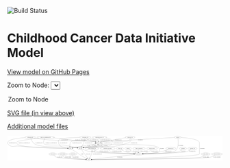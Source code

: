 <link rel='stylesheet' href="assets/style.css">
<link rel='stylesheet' href="https://unpkg.com/leaflet@1.5.1/dist/leaflet.css" integrity="sha512-xwE/Az9zrjBIphAcBb3F6JVqxf46+CDLwfLMHloNu6KEQCAWi6HcDUbeOfBIptF7tcCzusKFjFw2yuvEpDL9wQ==" crossorigin="">
<script type="text/javascript" src="https://code.jquery.com/jquery-3.2.1.min.js"></script>
<script type="text/javascript"  src="https://unpkg.com/leaflet@1.5.1/dist/leaflet.js"></script>
<script type="text/javascript" src="assets/actions.js"></script>

![Build Status](https://github.com/CBIIT/ccdi-model/actions/workflows/model-test-and-deploy.yml/badge.svg)

# Childhood Cancer Data Initiative Model

[View model on GitHub Pages](https://cbiit.github.io/ccdi-model/)



Zoom to Node: <select id="node_select">
  <option value="">Zoom to Node</option>
</select>
<div id="model"></div>

<p>
<a href="./model-desc/ccdi-model.svg">SVG file (in view above)</a>
<p>
<a href="./model-desc">Additional model files</a>
<div id='graph' style='display:off;'>
<svg width="3359pt" height="392pt"
 viewBox="0.00 0.00 3358.74 392.00" xmlns="http://www.w3.org/2000/svg" xmlns:xlink="http://www.w3.org/1999/xlink">
<g id="graph0" class="graph" transform="scale(1 1) rotate(0) translate(4 388)">
<title>Perl</title>
<polygon fill="#ffffff" stroke="transparent" points="-4,4 -4,-388 3354.744,-388 3354.744,4 -4,4"/>
<!-- pathology_file -->
<g id="node1" class="node">
<title>pathology_file</title>
<ellipse fill="none" stroke="#000000" cx="1910.6518" cy="-366" rx="76.0865" ry="18"/>
<text text-anchor="middle" x="1910.6518" y="-362.3" font-family="Times,serif" font-size="14.00" fill="#000000">pathology_file</text>
</g>
<!-- sample -->
<g id="node9" class="node">
<title>sample</title>
<ellipse fill="none" stroke="#000000" cx="1415.6518" cy="-279" rx="44.393" ry="18"/>
<text text-anchor="middle" x="1415.6518" y="-275.3" font-family="Times,serif" font-size="14.00" fill="#000000">sample</text>
</g>
<!-- pathology_file&#45;&gt;sample -->
<g id="edge32" class="edge">
<title>pathology_file&#45;&gt;sample</title>
<path fill="none" stroke="#000000" d="M1841.8634,-358.2627C1792.7464,-352.1525 1725.268,-342.5638 1666.6518,-330 1642.7147,-324.8693 1637.6356,-319.9077 1613.6518,-315 1552.1909,-302.4236 1534.9499,-310.3471 1473.6518,-297 1469.0031,-295.9878 1464.1911,-294.7731 1459.4179,-293.4589"/>
<polygon fill="#000000" stroke="#000000" points="1460.3183,-290.0759 1449.7393,-290.6542 1458.37,-296.7993 1460.3183,-290.0759"/>
<text text-anchor="middle" x="1727.6518" y="-318.8" font-family="Times,serif" font-size="14.00" fill="#000000">of_pathology_file</text>
</g>
<!-- cell_line -->
<g id="node10" class="node">
<title>cell_line</title>
<ellipse fill="none" stroke="#000000" cx="1140.6518" cy="-192" rx="49.2915" ry="18"/>
<text text-anchor="middle" x="1140.6518" y="-188.3" font-family="Times,serif" font-size="14.00" fill="#000000">cell_line</text>
</g>
<!-- pathology_file&#45;&gt;cell_line -->
<g id="edge31" class="edge">
<title>pathology_file&#45;&gt;cell_line</title>
<path fill="none" stroke="#000000" d="M1920.637,-347.9495C1924.882,-337.6826 1927.632,-324.9326 1921.6518,-315 1895.1938,-271.0559 1868.3542,-277.0991 1819.6518,-261 1556.7157,-174.0839 1471.463,-257.5795 1198.6518,-210 1194.5037,-209.2766 1190.2383,-208.3408 1185.9931,-207.2765"/>
<polygon fill="#000000" stroke="#000000" points="1186.7578,-203.8572 1176.189,-204.5994 1184.9139,-210.61 1186.7578,-203.8572"/>
<text text-anchor="middle" x="1969.6518" y="-275.3" font-family="Times,serif" font-size="14.00" fill="#000000">of_pathology_file</text>
</g>
<!-- pdx -->
<g id="node22" class="node">
<title>pdx</title>
<ellipse fill="none" stroke="#000000" cx="976.6518" cy="-192" rx="27.8951" ry="18"/>
<text text-anchor="middle" x="976.6518" y="-188.3" font-family="Times,serif" font-size="14.00" fill="#000000">pdx</text>
</g>
<!-- pathology_file&#45;&gt;pdx -->
<g id="edge33" class="edge">
<title>pathology_file&#45;&gt;pdx</title>
<path fill="none" stroke="#000000" d="M1910.717,-347.7737C1909.7012,-336.4945 1906.3376,-322.7349 1896.6518,-315 1861.8005,-287.1686 1535.0862,-317.8356 1495.6518,-297 1477.9683,-287.6568 1484.8091,-272.7873 1468.6518,-261 1448.8941,-246.5862 1439.0567,-252.8053 1416.6518,-243 1403.7184,-237.3399 1402.2379,-231.8374 1388.6518,-228 1257.5461,-190.9687 1218.0106,-225.427 1082.6518,-210 1059.5937,-207.372 1033.9308,-203.0511 1013.6317,-199.3015"/>
<polygon fill="#000000" stroke="#000000" points="1014.0225,-195.8137 1003.5478,-197.4047 1012.7284,-202.693 1014.0225,-195.8137"/>
<text text-anchor="middle" x="1556.6518" y="-275.3" font-family="Times,serif" font-size="14.00" fill="#000000">of_pathology_file</text>
</g>
<!-- study_arm -->
<g id="node2" class="node">
<title>study_arm</title>
<ellipse fill="none" stroke="#000000" cx="704.6518" cy="-105" rx="59.5901" ry="18"/>
<text text-anchor="middle" x="704.6518" y="-101.3" font-family="Times,serif" font-size="14.00" fill="#000000">study_arm</text>
</g>
<!-- study -->
<g id="node18" class="node">
<title>study</title>
<ellipse fill="none" stroke="#000000" cx="1267.6518" cy="-18" rx="36.2938" ry="18"/>
<text text-anchor="middle" x="1267.6518" y="-14.3" font-family="Times,serif" font-size="14.00" fill="#000000">study</text>
</g>
<!-- study_arm&#45;&gt;study -->
<g id="edge9" class="edge">
<title>study_arm&#45;&gt;study</title>
<path fill="none" stroke="#000000" d="M720.753,-87.5336C732.7211,-75.8118 750.1248,-61.2377 768.6518,-54 810.0851,-37.8138 1104.7381,-24.4801 1220.8195,-19.7984"/>
<polygon fill="#000000" stroke="#000000" points="1221.3037,-23.282 1231.156,-19.3854 1221.0242,-16.2875 1221.3037,-23.282"/>
<text text-anchor="middle" x="817.1518" y="-57.8" font-family="Times,serif" font-size="14.00" fill="#000000">of_study_arm</text>
</g>
<!-- molecular_test -->
<g id="node3" class="node">
<title>molecular_test</title>
<ellipse fill="none" stroke="#000000" cx="2544.6518" cy="-192" rx="79.8859" ry="18"/>
<text text-anchor="middle" x="2544.6518" y="-188.3" font-family="Times,serif" font-size="14.00" fill="#000000">molecular_test</text>
</g>
<!-- participant -->
<g id="node23" class="node">
<title>participant</title>
<ellipse fill="none" stroke="#000000" cx="2040.6518" cy="-105" rx="62.2891" ry="18"/>
<text text-anchor="middle" x="2040.6518" y="-101.3" font-family="Times,serif" font-size="14.00" fill="#000000">participant</text>
</g>
<!-- molecular_test&#45;&gt;participant -->
<g id="edge30" class="edge">
<title>molecular_test&#45;&gt;participant</title>
<path fill="none" stroke="#000000" d="M2504.6275,-176.407C2473.2741,-164.8291 2428.3053,-149.6111 2387.6518,-141 2293.9044,-121.1427 2183.491,-112.0795 2112.8214,-108.0531"/>
<polygon fill="#000000" stroke="#000000" points="2112.8673,-104.5504 2102.6899,-107.4949 2112.4822,-111.5398 2112.8673,-104.5504"/>
<text text-anchor="middle" x="2503.6518" y="-144.8" font-family="Times,serif" font-size="14.00" fill="#000000">of_molecular_test</text>
</g>
<!-- study_funding -->
<g id="node4" class="node">
<title>study_funding</title>
<ellipse fill="none" stroke="#000000" cx="859.6518" cy="-105" rx="77.1866" ry="18"/>
<text text-anchor="middle" x="859.6518" y="-101.3" font-family="Times,serif" font-size="14.00" fill="#000000">study_funding</text>
</g>
<!-- study_funding&#45;&gt;study -->
<g id="edge1" class="edge">
<title>study_funding&#45;&gt;study</title>
<path fill="none" stroke="#000000" d="M862.6279,-86.9684C865.4959,-75.6196 871.0417,-61.7078 881.6518,-54 908.5777,-34.4393 1124.3208,-23.6145 1221.0364,-19.7033"/>
<polygon fill="#000000" stroke="#000000" points="1221.2662,-23.197 1231.1196,-19.3032 1220.9886,-16.2025 1221.2662,-23.197"/>
<text text-anchor="middle" x="943.6518" y="-57.8" font-family="Times,serif" font-size="14.00" fill="#000000">of_study_funding</text>
</g>
<!-- single_cell_sequencing_file -->
<g id="node5" class="node">
<title>single_cell_sequencing_file</title>
<ellipse fill="none" stroke="#000000" cx="594.6518" cy="-366" rx="137.5759" ry="18"/>
<text text-anchor="middle" x="594.6518" y="-362.3" font-family="Times,serif" font-size="14.00" fill="#000000">single_cell_sequencing_file</text>
</g>
<!-- single_cell_sequencing_file&#45;&gt;sample -->
<g id="edge22" class="edge">
<title>single_cell_sequencing_file&#45;&gt;sample</title>
<path fill="none" stroke="#000000" d="M714.015,-356.9478C784.7531,-350.8821 876.0429,-341.8334 956.6518,-330 991.1476,-324.936 999.0537,-319.3104 1033.6518,-315 1176.7674,-297.1698 1215.7138,-322.5659 1357.6518,-297 1362.4573,-296.1344 1367.4223,-294.9929 1372.3318,-293.7037"/>
<polygon fill="#000000" stroke="#000000" points="1373.5948,-296.9837 1382.2624,-290.8909 1371.6871,-290.2487 1373.5948,-296.9837"/>
<text text-anchor="middle" x="1142.1518" y="-318.8" font-family="Times,serif" font-size="14.00" fill="#000000">of_single_cell_sequencing_file</text>
</g>
<!-- single_cell_sequencing_file&#45;&gt;cell_line -->
<g id="edge23" class="edge">
<title>single_cell_sequencing_file&#45;&gt;cell_line</title>
<path fill="none" stroke="#000000" d="M582.4865,-347.8433C568.5798,-324.6195 550.4307,-284.5896 572.6518,-261 595.6248,-236.6121 840.4058,-247.1516 873.6518,-243 949.1001,-233.5783 1035.3372,-215.815 1088.8984,-203.9418"/>
<polygon fill="#000000" stroke="#000000" points="1089.8384,-207.3182 1098.8355,-201.7234 1088.3132,-200.4864 1089.8384,-207.3182"/>
<text text-anchor="middle" x="681.1518" y="-275.3" font-family="Times,serif" font-size="14.00" fill="#000000">of_single_cell_sequencing_file</text>
</g>
<!-- single_cell_sequencing_file&#45;&gt;pdx -->
<g id="edge24" class="edge">
<title>single_cell_sequencing_file&#45;&gt;pdx</title>
<path fill="none" stroke="#000000" d="M494.0826,-353.67C366.8353,-337.5852 162.7581,-309.9701 151.6518,-297 141.245,-284.8468 140.8198,-272.7757 151.6518,-261 205.5129,-202.4461 783.3387,-193.5632 938.4922,-192.2317"/>
<polygon fill="#000000" stroke="#000000" points="938.5346,-195.7316 948.5061,-192.1514 938.4783,-188.7318 938.5346,-195.7316"/>
<text text-anchor="middle" x="260.1518" y="-275.3" font-family="Times,serif" font-size="14.00" fill="#000000">of_single_cell_sequencing_file</text>
</g>
<!-- cytogenomic_file -->
<g id="node6" class="node">
<title>cytogenomic_file</title>
<ellipse fill="none" stroke="#000000" cx="1210.6518" cy="-366" rx="89.8845" ry="18"/>
<text text-anchor="middle" x="1210.6518" y="-362.3" font-family="Times,serif" font-size="14.00" fill="#000000">cytogenomic_file</text>
</g>
<!-- cytogenomic_file&#45;&gt;sample -->
<g id="edge27" class="edge">
<title>cytogenomic_file&#45;&gt;sample</title>
<path fill="none" stroke="#000000" d="M1229.4171,-348.1752C1242.1091,-337.0608 1259.7629,-323.3338 1277.6518,-315 1310.6872,-299.6099 1322.4427,-306.4085 1357.6518,-297 1362.0094,-295.8356 1366.5304,-294.5576 1371.0384,-293.2366"/>
<polygon fill="#000000" stroke="#000000" points="1372.2451,-296.5288 1380.818,-290.3034 1370.2341,-289.8239 1372.2451,-296.5288"/>
<text text-anchor="middle" x="1349.1518" y="-318.8" font-family="Times,serif" font-size="14.00" fill="#000000">of_cytogenomic_file</text>
</g>
<!-- cytogenomic_file&#45;&gt;cell_line -->
<g id="edge26" class="edge">
<title>cytogenomic_file&#45;&gt;cell_line</title>
<path fill="none" stroke="#000000" d="M1205.9625,-347.9943C1203.3482,-338.2001 1199.9601,-325.8941 1196.6518,-315 1189.3007,-290.7934 1188.7956,-284.1755 1178.6518,-261 1172.2977,-246.483 1163.9104,-230.9711 1156.6323,-218.3393"/>
<polygon fill="#000000" stroke="#000000" points="1159.6489,-216.5644 1151.5736,-209.7057 1153.6093,-220.1032 1159.6489,-216.5644"/>
<text text-anchor="middle" x="1263.1518" y="-275.3" font-family="Times,serif" font-size="14.00" fill="#000000">of_cytogenomic_file</text>
</g>
<!-- cytogenomic_file&#45;&gt;pdx -->
<g id="edge25" class="edge">
<title>cytogenomic_file&#45;&gt;pdx</title>
<path fill="none" stroke="#000000" d="M1120.9777,-364.3565C1007.6257,-361.3325 824.6373,-352.9236 803.6518,-330 792.8148,-318.1622 777.8234,-275.7223 826.6518,-228 842.4313,-212.5779 900.0413,-202.0943 939.0957,-196.5811"/>
<polygon fill="#000000" stroke="#000000" points="939.6416,-200.0392 949.078,-195.2222 938.6973,-193.1031 939.6416,-200.0392"/>
<text text-anchor="middle" x="873.1518" y="-275.3" font-family="Times,serif" font-size="14.00" fill="#000000">of_cytogenomic_file</text>
</g>
<!-- publication -->
<g id="node7" class="node">
<title>publication</title>
<ellipse fill="none" stroke="#000000" cx="1017.6518" cy="-105" rx="63.0888" ry="18"/>
<text text-anchor="middle" x="1017.6518" y="-101.3" font-family="Times,serif" font-size="14.00" fill="#000000">publication</text>
</g>
<!-- publication&#45;&gt;study -->
<g id="edge8" class="edge">
<title>publication&#45;&gt;study</title>
<path fill="none" stroke="#000000" d="M1010.8211,-86.9188C1008.0158,-76.1255 1006.9784,-62.8425 1014.6518,-54 1027.9796,-38.6415 1151.9795,-26.8173 1221.2967,-21.3424"/>
<polygon fill="#000000" stroke="#000000" points="1221.8177,-24.8126 1231.5171,-20.5498 1221.2764,-17.8335 1221.8177,-24.8126"/>
<text text-anchor="middle" x="1065.6518" y="-57.8" font-family="Times,serif" font-size="14.00" fill="#000000">of_publication</text>
</g>
<!-- diagnosis -->
<g id="node8" class="node">
<title>diagnosis</title>
<ellipse fill="none" stroke="#000000" cx="2735.6518" cy="-192" rx="54.6905" ry="18"/>
<text text-anchor="middle" x="2735.6518" y="-188.3" font-family="Times,serif" font-size="14.00" fill="#000000">diagnosis</text>
</g>
<!-- diagnosis&#45;&gt;participant -->
<g id="edge29" class="edge">
<title>diagnosis&#45;&gt;participant</title>
<path fill="none" stroke="#000000" d="M2718.3472,-174.6954C2705.3295,-162.8884 2686.4037,-148.1424 2666.6518,-141 2615.8333,-122.6238 2267.2402,-111.0961 2113.3743,-106.8483"/>
<polygon fill="#000000" stroke="#000000" points="2113.1745,-103.3416 2103.0825,-106.5671 2112.9832,-110.339 2113.1745,-103.3416"/>
<text text-anchor="middle" x="2737.1518" y="-144.8" font-family="Times,serif" font-size="14.00" fill="#000000">of_diagnosis</text>
</g>
<!-- sample&#45;&gt;cell_line -->
<g id="edge5" class="edge">
<title>sample&#45;&gt;cell_line</title>
<path fill="none" stroke="#000000" d="M1451.9734,-268.5966C1477.8945,-259.4366 1505.5752,-244.9388 1489.6518,-228 1467.4633,-204.3967 1230.5157,-215.8427 1198.6518,-210 1194.5101,-209.2406 1190.2491,-208.28 1186.0068,-207.1996"/>
<polygon fill="#000000" stroke="#000000" points="1186.7775,-203.7815 1176.207,-204.4992 1184.9178,-210.53 1186.7775,-203.7815"/>
<text text-anchor="middle" x="1531.1518" y="-231.8" font-family="Times,serif" font-size="14.00" fill="#000000">of_sample</text>
</g>
<!-- sample&#45;&gt;pdx -->
<g id="edge7" class="edge">
<title>sample&#45;&gt;pdx</title>
<path fill="none" stroke="#000000" d="M1379.6473,-268.2866C1360.2382,-261.9579 1336.1361,-253.1931 1315.6518,-243 1304.7257,-237.5631 1304.1905,-231.9743 1292.6518,-228 1204.0826,-197.4942 1175.5746,-221.8515 1082.6518,-210 1059.6309,-207.0639 1033.9691,-202.7341 1013.6613,-199.0569"/>
<polygon fill="#000000" stroke="#000000" points="1014.0397,-195.568 1003.572,-197.2043 1012.7754,-202.4529 1014.0397,-195.568"/>
<text text-anchor="middle" x="1352.1518" y="-231.8" font-family="Times,serif" font-size="14.00" fill="#000000">of_sample</text>
</g>
<!-- sample&#45;&gt;participant -->
<g id="edge6" class="edge">
<title>sample&#45;&gt;participant</title>
<path fill="none" stroke="#000000" d="M1449.0441,-267.1259C1457.0153,-264.7143 1465.5604,-262.4693 1473.6518,-261 1569.2536,-243.6393 2272.114,-272.3316 2346.6518,-210 2370.5908,-189.9812 2380.4439,-164.2705 2359.6518,-141 2343.4721,-122.8917 2201.4723,-112.7542 2112.4665,-108.1273"/>
<polygon fill="#000000" stroke="#000000" points="2112.5869,-104.629 2102.4221,-107.6168 2112.2315,-111.62 2112.5869,-104.629"/>
<text text-anchor="middle" x="2406.1518" y="-188.3" font-family="Times,serif" font-size="14.00" fill="#000000">of_sample</text>
</g>
<!-- cell_line&#45;&gt;sample -->
<g id="edge2" class="edge">
<title>cell_line&#45;&gt;sample</title>
<path fill="none" stroke="#000000" d="M1176.5517,-204.4113C1183.7981,-206.5555 1191.4142,-208.5558 1198.6518,-210 1240.894,-218.4292 1356.3942,-203.2541 1391.6518,-228 1399.5663,-233.5549 1404.9467,-242.4198 1408.5701,-251.2119"/>
<polygon fill="#000000" stroke="#000000" points="1405.3598,-252.6361 1411.9558,-260.9272 1411.9699,-250.3324 1405.3598,-252.6361"/>
<text text-anchor="middle" x="1445.1518" y="-231.8" font-family="Times,serif" font-size="14.00" fill="#000000">of_cell_line</text>
</g>
<!-- cell_line&#45;&gt;study -->
<g id="edge4" class="edge">
<title>cell_line&#45;&gt;study</title>
<path fill="none" stroke="#000000" d="M1153.5281,-174.3584C1176.0841,-143.4549 1222.823,-79.419 1248.9475,-43.6264"/>
<polygon fill="#000000" stroke="#000000" points="1252.0494,-45.3132 1255.1179,-35.1725 1246.3952,-41.1863 1252.0494,-45.3132"/>
<text text-anchor="middle" x="1258.1518" y="-101.3" font-family="Times,serif" font-size="14.00" fill="#000000">of_cell_line</text>
</g>
<!-- cell_line&#45;&gt;participant -->
<g id="edge3" class="edge">
<title>cell_line&#45;&gt;participant</title>
<path fill="none" stroke="#000000" d="M1173.2358,-178.4168C1204.1455,-166.224 1252.1972,-149.0457 1295.6518,-141 1360.5297,-128.9877 1794.3266,-113.2837 1968.4878,-107.3805"/>
<polygon fill="#000000" stroke="#000000" points="1968.7057,-110.8752 1978.5818,-107.0394 1968.4693,-103.8792 1968.7057,-110.8752"/>
<text text-anchor="middle" x="1336.1518" y="-144.8" font-family="Times,serif" font-size="14.00" fill="#000000">of_cell_line</text>
</g>
<!-- radiology_file -->
<g id="node11" class="node">
<title>radiology_file</title>
<ellipse fill="none" stroke="#000000" cx="2881.6518" cy="-192" rx="73.387" ry="18"/>
<text text-anchor="middle" x="2881.6518" y="-188.3" font-family="Times,serif" font-size="14.00" fill="#000000">radiology_file</text>
</g>
<!-- radiology_file&#45;&gt;participant -->
<g id="edge34" class="edge">
<title>radiology_file&#45;&gt;participant</title>
<path fill="none" stroke="#000000" d="M2856.868,-174.8934C2838.2028,-163.019 2811.492,-148.1045 2785.6518,-141 2722.0319,-123.5084 2287.4899,-111.0499 2112.9726,-106.6974"/>
<polygon fill="#000000" stroke="#000000" points="2112.9414,-103.1957 2102.8578,-106.447 2112.7681,-110.1935 2112.9414,-103.1957"/>
<text text-anchor="middle" x="2879.6518" y="-144.8" font-family="Times,serif" font-size="14.00" fill="#000000">of_radiology_file</text>
</g>
<!-- therapeutic_procedure -->
<g id="node12" class="node">
<title>therapeutic_procedure</title>
<ellipse fill="none" stroke="#000000" cx="1560.6518" cy="-192" rx="117.7793" ry="18"/>
<text text-anchor="middle" x="1560.6518" y="-188.3" font-family="Times,serif" font-size="14.00" fill="#000000">therapeutic_procedure</text>
</g>
<!-- therapeutic_procedure&#45;&gt;participant -->
<g id="edge42" class="edge">
<title>therapeutic_procedure&#45;&gt;participant</title>
<path fill="none" stroke="#000000" d="M1574.4589,-174.1118C1584.5165,-162.516 1599.2147,-148.2634 1615.6518,-141 1647.0552,-127.123 1856.0122,-114.4585 1968.7824,-108.5328"/>
<polygon fill="#000000" stroke="#000000" points="1969.2501,-112.0133 1979.0544,-107.9977 1968.8858,-105.0228 1969.2501,-112.0133"/>
<text text-anchor="middle" x="1708.6518" y="-144.8" font-family="Times,serif" font-size="14.00" fill="#000000">of_therapeutic_procedure</text>
</g>
<!-- clinical_measure_file -->
<g id="node13" class="node">
<title>clinical_measure_file</title>
<ellipse fill="none" stroke="#000000" cx="1316.6518" cy="-192" rx="108.5808" ry="18"/>
<text text-anchor="middle" x="1316.6518" y="-188.3" font-family="Times,serif" font-size="14.00" fill="#000000">clinical_measure_file</text>
</g>
<!-- clinical_measure_file&#45;&gt;study -->
<g id="edge36" class="edge">
<title>clinical_measure_file&#45;&gt;study</title>
<path fill="none" stroke="#000000" d="M1319.4099,-173.9002C1320.3951,-164.0784 1320.7973,-151.7761 1318.6518,-141 1311.7179,-106.1736 1294.7429,-68.8561 1282.2734,-44.5759"/>
<polygon fill="#000000" stroke="#000000" points="1285.326,-42.8607 1277.5799,-35.6324 1279.1277,-46.1135 1285.326,-42.8607"/>
<text text-anchor="middle" x="1400.6518" y="-101.3" font-family="Times,serif" font-size="14.00" fill="#000000">of_clinical_measure_file</text>
</g>
<!-- clinical_measure_file&#45;&gt;participant -->
<g id="edge35" class="edge">
<title>clinical_measure_file&#45;&gt;participant</title>
<path fill="none" stroke="#000000" d="M1343.7125,-174.4738C1363.3777,-162.7238 1391.0942,-148.1406 1417.6518,-141 1469.588,-127.0358 1815.7601,-113.0759 1968.4834,-107.5146"/>
<polygon fill="#000000" stroke="#000000" points="1968.8317,-111.0044 1978.6984,-107.1447 1968.5783,-104.009 1968.8317,-111.0044"/>
<text text-anchor="middle" x="1503.6518" y="-144.8" font-family="Times,serif" font-size="14.00" fill="#000000">of_clinical_measure_file</text>
</g>
<!-- sequencing_file -->
<g id="node14" class="node">
<title>sequencing_file</title>
<ellipse fill="none" stroke="#000000" cx="355.6518" cy="-366" rx="83.3857" ry="18"/>
<text text-anchor="middle" x="355.6518" y="-362.3" font-family="Times,serif" font-size="14.00" fill="#000000">sequencing_file</text>
</g>
<!-- sequencing_file&#45;&gt;sample -->
<g id="edge11" class="edge">
<title>sequencing_file&#45;&gt;sample</title>
<path fill="none" stroke="#000000" d="M415.3791,-353.372C426.0915,-351.3764 437.1777,-349.485 447.6518,-348 611.9908,-324.6994 653.9775,-325.1123 819.6518,-315 939.052,-307.7122 1239.6972,-316.9058 1357.6518,-297 1362.4665,-296.1875 1367.4374,-295.0798 1372.3504,-293.8104"/>
<polygon fill="#000000" stroke="#000000" points="1373.6038,-297.0939 1382.285,-291.0204 1371.7111,-290.3546 1373.6038,-297.0939"/>
<text text-anchor="middle" x="886.1518" y="-318.8" font-family="Times,serif" font-size="14.00" fill="#000000">of_sequencing_file</text>
</g>
<!-- sequencing_file&#45;&gt;cell_line -->
<g id="edge10" class="edge">
<title>sequencing_file&#45;&gt;cell_line</title>
<path fill="none" stroke="#000000" d="M362.0033,-347.8189C371.5953,-323.3897 392.2851,-280.7594 425.6518,-261 538.5052,-194.1695 883.3408,-224.8748 1013.6518,-210 1037.1556,-207.3171 1063.0216,-203.7613 1085.2422,-200.519"/>
<polygon fill="#000000" stroke="#000000" points="1085.7906,-203.9761 1095.1736,-199.0557 1084.7701,-197.0509 1085.7906,-203.9761"/>
<text text-anchor="middle" x="492.1518" y="-275.3" font-family="Times,serif" font-size="14.00" fill="#000000">of_sequencing_file</text>
</g>
<!-- sequencing_file&#45;&gt;pdx -->
<g id="edge12" class="edge">
<title>sequencing_file&#45;&gt;pdx</title>
<path fill="none" stroke="#000000" d="M274.6544,-361.5076C182.5981,-354.5105 40.7794,-337.3409 7.6518,-297 -2.5023,-284.6349 -2.5851,-273.2966 7.6518,-261 59.4095,-198.8282 106.28,-237.1961 186.6518,-228 335.048,-211.0205 801.8702,-196.8981 938.6421,-193.0418"/>
<polygon fill="#000000" stroke="#000000" points="938.7501,-196.5402 948.6482,-192.7614 938.554,-189.543 938.7501,-196.5402"/>
<text text-anchor="middle" x="74.1518" y="-275.3" font-family="Times,serif" font-size="14.00" fill="#000000">of_sequencing_file</text>
</g>
<!-- follow_up -->
<g id="node15" class="node">
<title>follow_up</title>
<ellipse fill="none" stroke="#000000" cx="1751.6518" cy="-192" rx="55.4913" ry="18"/>
<text text-anchor="middle" x="1751.6518" y="-188.3" font-family="Times,serif" font-size="14.00" fill="#000000">follow_up</text>
</g>
<!-- follow_up&#45;&gt;participant -->
<g id="edge20" class="edge">
<title>follow_up&#45;&gt;participant</title>
<path fill="none" stroke="#000000" d="M1773.3945,-175.2265C1789.2532,-163.8312 1811.7212,-149.3625 1833.6518,-141 1877.169,-124.4061 1928.7692,-115.4096 1969.5647,-110.5598"/>
<polygon fill="#000000" stroke="#000000" points="1970.1491,-114.0161 1979.6922,-109.4141 1969.3621,-107.0605 1970.1491,-114.0161"/>
<text text-anchor="middle" x="1878.6518" y="-144.8" font-family="Times,serif" font-size="14.00" fill="#000000">of_follow_up</text>
</g>
<!-- exposure -->
<g id="node16" class="node">
<title>exposure</title>
<ellipse fill="none" stroke="#000000" cx="1878.6518" cy="-192" rx="53.0913" ry="18"/>
<text text-anchor="middle" x="1878.6518" y="-188.3" font-family="Times,serif" font-size="14.00" fill="#000000">exposure</text>
</g>
<!-- exposure&#45;&gt;participant -->
<g id="edge28" class="edge">
<title>exposure&#45;&gt;participant</title>
<path fill="none" stroke="#000000" d="M1899.1905,-175.1708C1912.9083,-164.4651 1931.6694,-150.8194 1949.6518,-141 1962.3709,-134.0546 1976.7168,-127.7409 1990.1932,-122.409"/>
<polygon fill="#000000" stroke="#000000" points="1991.7414,-125.5635 1999.8168,-118.7051 1989.227,-119.0307 1991.7414,-125.5635"/>
<text text-anchor="middle" x="1993.1518" y="-144.8" font-family="Times,serif" font-size="14.00" fill="#000000">of_exposure</text>
</g>
<!-- synonym -->
<g id="node17" class="node">
<title>synonym</title>
<ellipse fill="none" stroke="#000000" cx="2652.6518" cy="-366" rx="51.9908" ry="18"/>
<text text-anchor="middle" x="2652.6518" y="-362.3" font-family="Times,serif" font-size="14.00" fill="#000000">synonym</text>
</g>
<!-- synonym&#45;&gt;sample -->
<g id="edge38" class="edge">
<title>synonym&#45;&gt;sample</title>
<path fill="none" stroke="#000000" d="M2601.0396,-362.9195C2467.0192,-354.9279 2096.9187,-332.9058 1788.6518,-315 1648.6594,-306.8685 1611.6396,-321.9671 1473.6518,-297 1468.847,-296.1306 1463.8824,-294.9867 1458.9731,-293.696"/>
<polygon fill="#000000" stroke="#000000" points="1459.6182,-290.2411 1449.0428,-290.8816 1457.7094,-296.9758 1459.6182,-290.2411"/>
<text text-anchor="middle" x="2069.1518" y="-318.8" font-family="Times,serif" font-size="14.00" fill="#000000">of_synonym</text>
</g>
<!-- synonym&#45;&gt;study -->
<g id="edge37" class="edge">
<title>synonym&#45;&gt;study</title>
<path fill="none" stroke="#000000" d="M2704.3546,-363.3861C2799.0385,-357.1768 2990.6518,-337.3968 2990.6518,-279 2990.6518,-279 2990.6518,-279 2990.6518,-105 2990.6518,-61.7754 1588.8863,-25.7461 1314.0733,-19.098"/>
<polygon fill="#000000" stroke="#000000" points="1314.1181,-15.5981 1304.0366,-18.8562 1313.9494,-22.5961 1314.1181,-15.5981"/>
<text text-anchor="middle" x="3033.1518" y="-188.3" font-family="Times,serif" font-size="14.00" fill="#000000">of_synonym</text>
</g>
<!-- synonym&#45;&gt;participant -->
<g id="edge39" class="edge">
<title>synonym&#45;&gt;participant</title>
<path fill="none" stroke="#000000" d="M2656.0758,-348.0146C2661.9569,-311.6899 2670.0936,-228.4084 2633.6518,-174 2616.2805,-148.0643 2601.6655,-149.5788 2571.6518,-141 2487.7241,-117.011 2238.4425,-108.8224 2113.5987,-106.1784"/>
<polygon fill="#000000" stroke="#000000" points="2113.441,-102.6745 2103.3712,-105.9683 2113.2971,-109.673 2113.441,-102.6745"/>
<text text-anchor="middle" x="2700.1518" y="-231.8" font-family="Times,serif" font-size="14.00" fill="#000000">of_synonym</text>
</g>
<!-- family_relationship -->
<g id="node19" class="node">
<title>family_relationship</title>
<ellipse fill="none" stroke="#000000" cx="2049.6518" cy="-192" rx="100.1823" ry="18"/>
<text text-anchor="middle" x="2049.6518" y="-188.3" font-family="Times,serif" font-size="14.00" fill="#000000">family_relationship</text>
</g>
<!-- family_relationship&#45;&gt;participant -->
<g id="edge18" class="edge">
<title>family_relationship&#45;&gt;participant</title>
<path fill="none" stroke="#000000" d="M2044.8707,-173.8072C2043.582,-168.1428 2042.3519,-161.8485 2041.6518,-156 2040.789,-148.7924 2040.3762,-140.9718 2040.2137,-133.6697"/>
<polygon fill="#000000" stroke="#000000" points="2043.7121,-133.4454 2040.1314,-123.474 2036.7123,-133.502 2043.7121,-133.4454"/>
<text text-anchor="middle" x="2121.1518" y="-144.8" font-family="Times,serif" font-size="14.00" fill="#000000">of_family_relationship</text>
</g>
<!-- methylation_array_file -->
<g id="node20" class="node">
<title>methylation_array_file</title>
<ellipse fill="none" stroke="#000000" cx="1434.6518" cy="-366" rx="115.8798" ry="18"/>
<text text-anchor="middle" x="1434.6518" y="-362.3" font-family="Times,serif" font-size="14.00" fill="#000000">methylation_array_file</text>
</g>
<!-- methylation_array_file&#45;&gt;sample -->
<g id="edge17" class="edge">
<title>methylation_array_file&#45;&gt;sample</title>
<path fill="none" stroke="#000000" d="M1430.715,-347.9735C1428.1419,-336.1918 1424.7282,-320.5607 1421.8012,-307.1581"/>
<polygon fill="#000000" stroke="#000000" points="1425.1366,-306.0263 1419.5835,-297.0034 1418.2978,-307.5199 1425.1366,-306.0263"/>
<text text-anchor="middle" x="1518.1518" y="-318.8" font-family="Times,serif" font-size="14.00" fill="#000000">of_methylation_array_file</text>
</g>
<!-- methylation_array_file&#45;&gt;cell_line -->
<g id="edge16" class="edge">
<title>methylation_array_file&#45;&gt;cell_line</title>
<path fill="none" stroke="#000000" d="M1531.1284,-355.9418C1566.5833,-350.3528 1601.1408,-342.0279 1613.6518,-330 1635.9071,-308.604 1636.282,-288.1854 1621.6518,-261 1609.0338,-237.5538 1596.961,-236.2693 1571.6518,-228 1492.7701,-202.2269 1280.3759,-224.4133 1198.6518,-210 1194.5051,-209.2687 1190.2406,-208.3274 1185.996,-207.2596"/>
<polygon fill="#000000" stroke="#000000" points="1186.7621,-203.8406 1176.1929,-204.5774 1184.9147,-210.5925 1186.7621,-203.8406"/>
<text text-anchor="middle" x="1724.1518" y="-275.3" font-family="Times,serif" font-size="14.00" fill="#000000">of_methylation_array_file</text>
</g>
<!-- methylation_array_file&#45;&gt;pdx -->
<g id="edge15" class="edge">
<title>methylation_array_file&#45;&gt;pdx</title>
<path fill="none" stroke="#000000" d="M1347.188,-354.1191C1316.1895,-348.546 1281.3895,-340.71 1250.6518,-330 1236.9488,-325.2254 1235.6067,-318.9784 1221.6518,-315 1172.3488,-300.9442 1029.041,-332.0769 991.6518,-297 971.1797,-277.794 969.77,-244.2294 971.9795,-220.2169"/>
<polygon fill="#000000" stroke="#000000" points="975.4583,-220.6015 973.1481,-210.2616 968.506,-219.7853 975.4583,-220.6015"/>
<text text-anchor="middle" x="1083.1518" y="-275.3" font-family="Times,serif" font-size="14.00" fill="#000000">of_methylation_array_file</text>
</g>
<!-- medical_history -->
<g id="node21" class="node">
<title>medical_history</title>
<ellipse fill="none" stroke="#000000" cx="2252.6518" cy="-192" rx="85.2851" ry="18"/>
<text text-anchor="middle" x="2252.6518" y="-188.3" font-family="Times,serif" font-size="14.00" fill="#000000">medical_history</text>
</g>
<!-- medical_history&#45;&gt;participant -->
<g id="edge13" class="edge">
<title>medical_history&#45;&gt;participant</title>
<path fill="none" stroke="#000000" d="M2238.6183,-173.8113C2229.0837,-162.6949 2215.534,-149.1013 2200.6518,-141 2173.1371,-126.0221 2139.718,-117.269 2110.5525,-112.1567"/>
<polygon fill="#000000" stroke="#000000" points="2110.8651,-108.6613 2100.4303,-110.496 2109.7317,-115.5689 2110.8651,-108.6613"/>
<text text-anchor="middle" x="2288.6518" y="-144.8" font-family="Times,serif" font-size="14.00" fill="#000000">of_medical_history</text>
</g>
<!-- pdx&#45;&gt;sample -->
<g id="edge40" class="edge">
<title>pdx&#45;&gt;sample</title>
<path fill="none" stroke="#000000" d="M1003.5728,-197.5531C1051.2544,-207.3098 1153.7231,-227.9223 1240.6518,-243 1292.4896,-251.9912 1306.3871,-249.1705 1357.6518,-261 1362.2876,-262.0697 1367.0912,-263.3216 1371.8594,-264.6582"/>
<polygon fill="#000000" stroke="#000000" points="1370.9515,-268.0392 1381.5321,-267.4895 1372.918,-261.3211 1370.9515,-268.0392"/>
<text text-anchor="middle" x="1264.6518" y="-231.8" font-family="Times,serif" font-size="14.00" fill="#000000">of_pdx</text>
</g>
<!-- pdx&#45;&gt;study -->
<g id="edge41" class="edge">
<title>pdx&#45;&gt;study</title>
<path fill="none" stroke="#000000" d="M997.7761,-179.7498C1020.7036,-166.3045 1058.246,-143.8513 1089.6518,-123 1112.4645,-107.8539 1116.44,-101.5272 1139.6518,-87 1170.1464,-67.9147 1206.3526,-48.6971 1232.463,-35.4081"/>
<polygon fill="#000000" stroke="#000000" points="1234.2507,-38.4263 1241.5966,-30.7916 1231.093,-32.179 1234.2507,-38.4263"/>
<text text-anchor="middle" x="1163.6518" y="-101.3" font-family="Times,serif" font-size="14.00" fill="#000000">of_pdx</text>
</g>
<!-- participant&#45;&gt;study -->
<g id="edge14" class="edge">
<title>participant&#45;&gt;study</title>
<path fill="none" stroke="#000000" d="M1982.2343,-98.4252C1834.2972,-81.7751 1447.1736,-38.2049 1313.6861,-23.1811"/>
<polygon fill="#000000" stroke="#000000" points="1313.7376,-19.6649 1303.4089,-22.0244 1312.9546,-26.621 1313.7376,-19.6649"/>
<text text-anchor="middle" x="1751.1518" y="-57.8" font-family="Times,serif" font-size="14.00" fill="#000000">of_participant</text>
</g>
<!-- study_admin -->
<g id="node24" class="node">
<title>study_admin</title>
<ellipse fill="none" stroke="#000000" cx="3088.6518" cy="-105" rx="70.3881" ry="18"/>
<text text-anchor="middle" x="3088.6518" y="-101.3" font-family="Times,serif" font-size="14.00" fill="#000000">study_admin</text>
</g>
<!-- study_admin&#45;&gt;study -->
<g id="edge19" class="edge">
<title>study_admin&#45;&gt;study</title>
<path fill="none" stroke="#000000" d="M3067.3533,-87.694C3051.2139,-75.7205 3027.9131,-60.7693 3004.6518,-54 2921.3246,-29.751 1583.6174,-20.0045 1314.5717,-18.2848"/>
<polygon fill="#000000" stroke="#000000" points="1314.3883,-14.7837 1304.3663,-18.2202 1314.3439,-21.7836 1314.3883,-14.7837"/>
<text text-anchor="middle" x="3092.1518" y="-57.8" font-family="Times,serif" font-size="14.00" fill="#000000">of_study_admin</text>
</g>
<!-- study_personnel -->
<g id="node25" class="node">
<title>study_personnel</title>
<ellipse fill="none" stroke="#000000" cx="3263.6518" cy="-105" rx="87.1846" ry="18"/>
<text text-anchor="middle" x="3263.6518" y="-101.3" font-family="Times,serif" font-size="14.00" fill="#000000">study_personnel</text>
</g>
<!-- study_personnel&#45;&gt;study -->
<g id="edge21" class="edge">
<title>study_personnel&#45;&gt;study</title>
<path fill="none" stroke="#000000" d="M3235.1432,-87.915C3213.3855,-75.8838 3182.2149,-60.763 3152.6518,-54 3060.409,-32.8982 1596.3505,-20.5419 1314.4202,-18.352"/>
<polygon fill="#000000" stroke="#000000" points="1314.1631,-14.85 1304.1363,-18.2726 1314.109,-21.8498 1314.1631,-14.85"/>
<text text-anchor="middle" x="3263.1518" y="-57.8" font-family="Times,serif" font-size="14.00" fill="#000000">of_study_personnel</text>
</g>
</g>
</svg>
</div>
